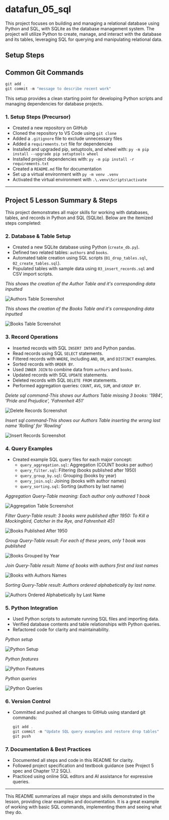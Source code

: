 
# datafun_05_sql
This project focuses on building and managing a relational database using Python and SQL, with SQLite as the database management system. The project will utilize Python to create, manage, and interact with the database and its tables, leveraging SQL for querying and manipulating relational data.

## Setup Steps

## Common Git Commands

```powershell
git add .
git commit -m "message to describe recent work"
```

This setup provides a clean starting point for developing Python scripts and managing dependencies for database projects.

### 1. Setup Steps (Precursor)
- Created a new repository on GitHub
- Cloned the repository to VS Code using `git clone`
- Added a `.gitignore` file to exclude unnecessary files
- Added a `requirements.txt` file for dependencies
- Installed and upgraded pip, setuptools, and wheel with: `py -m pip install --upgrade pip setuptools wheel`
- Installed project dependencies with: `py -m pip install -r requirements.txt`
- Created a `README.md` file for documentation
- Set up a virtual environment with `py -m venv .venv`
- Activated the virtual environment with `.\.venv\Scripts\activate`

---

## Project 5 Lesson Summary & Steps

This project demonstrates all major skills for working with databases, tables, and records in Python and SQL (SQLite). Below are the itemized steps completed:

### 2. Database & Table Setup
- Created a new SQLite database using Python (`create_db.py`).
- Defined two related tables: `authors` and `books`.
- Automated table creation using SQL scripts (`01_drop_tables.sql`, `02_create_tables.sql`).
- Populated tables with sample data using `03_insert_records.sql` and CSV import scripts.

*This shows the creation of the Author Table and it's corresponding data inputted*

![Authors Table Screenshot](images/authors.png)


*This shows the creation of the Books Table and it's corresponding data inputted*

![Books Table Screenshot](images/books.png)


### 3. Record Operations
- Inserted records with SQL `INSERT INTO` and Python pandas.
- Read records using SQL `SELECT` statements.
- Filtered records with `WHERE`, including `AND`, `OR`, and `DISTINCT` examples.
- Sorted records with `ORDER BY`.
- Used `INNER JOIN` to combine data from `authors` and `books`.
- Updated records with SQL `UPDATE` statements.
- Deleted records with SQL `DELETE FROM` statements.
- Performed aggregation queries: `COUNT`, `AVG`, `SUM`, and `GROUP BY`.
  
*Delete sql command-This shows our Authors Table missing 3 books: '1984', 'Pride and Prejudice', 'Fahrenheit 451'*

![Delete Records Screenshot](images/delete_records.png)


*Insert sql command-This shows our Authors Table inserting the wrong last name 'Rolling' for 'Rowling'*

![Insert Records Screenshot](images/insert_record.png)



### 4. Query Examples

- Created example SQL query files for each major concept:
	- `query_aggregation.sql`: Aggregation (COUNT books per author)
	- `query_filter.sql`: Filtering (books published after 1950)
	- `query_group_by.sql`: Grouping (books by year)
	- `query_join.sql`: Joining (books with author names)
	- `query_sorting.sql`: Sorting (authors by last name)
  

*Aggregation Query-Table meaning: Each author only authored 1 book*

![Aggregation Table Screenshot](images/aggregation.png)


*Filter Query-Table result: 3 books were published after 1950: To Kill a Mockingbird, Catcher in the Rye, and Fahrenheit 451*

![Books Published After 1950](images/years_more_than_1950.png)


*Group Query-Table result: For each of these years, only 1 book was published*

![Books Grouped by Year](images/group_query.png)


*Join Query-Table result: Name of books with authors first and last names*

![Books with Authors Names](images/books_with_authors_names.png)


*Sorting Query-Table result: Authors ordered alphabetically by last name.*

![Authors Ordered Alphabetically by Last Name](images/alphabetical_order_by_last_name.png)

 

### 5. Python Integration
- Used Python scripts to automate running SQL files and importing data.
- Verified database contents and table relationships with Python queries.
- Refactored code for clarity and maintainability.


*Python setup*

![Python Setup](images/python_db01.png)

*Python features*

![Python Features](images/python_db02.png)

*Python queries*

![Python Queries](images/python_db03.png)



 
 ### 6. Version Control
 - Committed and pushed all changes to GitHub using standard git commands:
	 ```powershell
	 git add .
	 git commit -m "Update SQL query examples and restore drop tables"
	 git push
	 ```
 
 ### 7. Documentation & Best Practices
 - Documented all steps and code in this README for clarity.
 - Followed project specification and textbook guidance (see Project 5 spec and Chapter 17.2 SQL).
 - Practiced using online SQL editors and AI assistance for expressive queries.
 
 ---
 
 This README summarizes all major steps and skills demonstrated in the lesson, providing clear examples and documentation. It is a great example of working with basic SQL commands, implementing them and seeing what they do.
